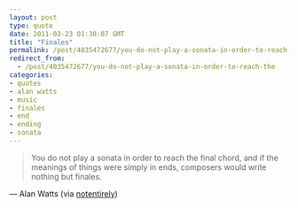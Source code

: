 ```yaml
---
layout: post
type: quote
date: 2011-03-23 01:30:07 GMT
title: "Finales"
permalink: /post/4035472677/you-do-not-play-a-sonata-in-order-to-reach-the
redirect_from: 
  - /post/4035472677/you-do-not-play-a-sonata-in-order-to-reach-the
categories:
- quotes
- alan watts
- music
- finales
- end
- ending
- sonata
---
```

<blockquote>You do not play a sonata in order to reach the final chord, and if the meanings of things were simply in ends, composers would write nothing but finales.</blockquote>
<p>— Alan Watts (via <a href="http://notentirely.tumblr.com/" class="tumblr_blog">notentirely</a>)</p>